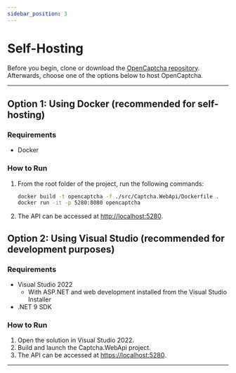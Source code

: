 ```yaml
---
sidebar_position: 3
---
```


# Self-Hosting

Before you begin, clone or download the [OpenCaptcha repository](https://github.com/ashtonav/opencaptcha). Afterwards, choose one of the options below to host OpenCaptcha.

---

## Option 1: Using Docker (recommended for self-hosting)

### Requirements
- Docker

### How to Run
1. From the root folder of the project, run the following commands:
   ```bash
   docker build -t opencaptcha -f ./src/Captcha.WebApi/Dockerfile .
   docker run -it -p 5280:8080 opencaptcha
   ```
2. The API can be accessed at [http://localhost:5280](http://localhost:5280).

## Option 2: Using Visual Studio (recommended for development purposes)

### Requirements
- Visual Studio 2022
    - With ASP.NET and web development installed from the Visual Studio Installer
- .NET 9 SDK

### How to Run
1. Open the solution in Visual Studio 2022.
2. Build and launch the Captcha.WebApi project.
3. The API can be accessed at [https://localhost:5280](https://localhost:5280).
---
